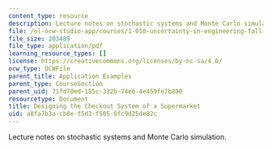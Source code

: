 ```yaml
---
content_type: resource
description: Lecture notes on stochastic systems and Monte Carlo simulation.
file: /ol-ocw-studio-app/courses/1-010-uncertainty-in-engineering-fall-2008/a8fa7b3acb8ef5d3f5056fc9d25de82c_app_18.pdf
file_size: 203489
file_type: application/pdf
learning_resource_types: []
license: https://creativecommons.org/licenses/by-nc-sa/4.0/
ocw_type: OCWFile
parent_title: Application Examples
parent_type: CourseSection
parent_uid: 71fd70ed-185c-332b-74e6-4e459fe7b890
resourcetype: Document
title: Designing the Checkout System of a Supermarket
uid: a8fa7b3a-cb8e-f5d3-f505-6fc9d25de82c
---
```

Lecture notes on stochastic systems and Monte Carlo simulation.